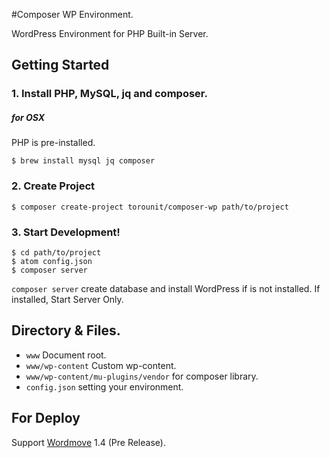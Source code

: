 #Composer WP Environment.

WordPress Environment for PHP Built-in Server.

## Getting Started

### 1. Install PHP, MySQL, jq and composer.

##### for OSX

PHP is pre-installed.

```
$ brew install mysql jq composer
```

### 2. Create Project

```
$ composer create-project torounit/composer-wp path/to/project
```

### 3. Start Development!

```
$ cd path/to/project
$ atom config.json
$ composer server
```

`composer server` create database and install WordPress if is not installed.
If installed, Start Server Only.

## Directory & Files.

+ `www` Document root.
+ `www/wp-content` Custom wp-content.
+ `www/wp-content/mu-plugins/vendor` for composer library.
+ `config.json` setting your environment.

## For Deploy

Support [Wordmove](https://github.com/welaika/wordmove) 1.4 (Pre Release).

